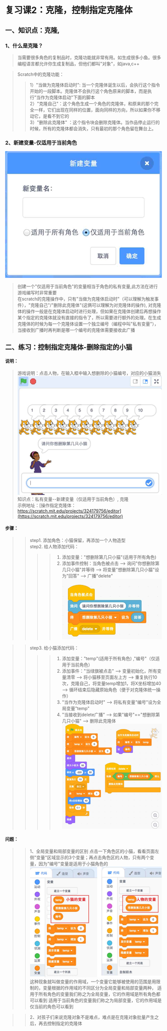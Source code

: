 # 复习课2：克隆，控制指定克隆体

## 一、知识点：克隆,
### 1、什么是克隆？
> 当需要很多角色的复制品时，克隆功能就非常有用。如生成很多小鱼。很多编程语言都允许你生成复制品，但他们都叫"对象"，如java,c++  
 
> Scratch中的克隆功能：   
>> 1）"当做为克隆体启动时": 当一个克隆体诞生以后，会执行这个指令开始的一段脚本。克隆体不会执行这个角色原来的脚本，而是执行"当作为克隆体启动"下面的脚本    
>> 2）"克隆自己"：这个角色生成一个角色的克隆体，和原来的那个完全一样，它们出现在同样的位置，面向同样的方向，所以如果你不移动它，是看不到它的     
>> 3）"删除此克隆体" ：这个指令块会删除克隆体。当作品停止运行的时候，所有的克隆体都会消失，只有最初的那个角色留在舞台上。
        
### 2、新建变量-仅适用于当前角色 
![新建角色变量](https://raw.githubusercontent.com/jellier/teachkidscratch/master/thumb/newVar.jpg)
> 创建一个"仅适用于当前角色"的变量相当于角色的私有变量,此方法在进行游戏编写时非常重要   
> 在scratch的克隆操作中，只有"当做为克隆体启动时"（可以理解为触发事件），"克隆自己"/"删除此克隆体"(这俩可以理解为对克隆体的操作), 对克隆体的操作一般是在克隆体启动时进行处理，但如果在克隆体创建后再想操作某个指定的克隆体就没有直接的指令了，所以需要进行额外的处理。在生成克隆体的时候为每一个克隆体设置一个独立编号（编程中叫"私有变量"），当接收到广播时再判断是哪一个编号的克隆体需要接收此广播 

## 二、练习：控制指定克隆体-删除指定的小猫
#### 说明： 
> 游戏说明：点击人物，在输入框中输入想删除的小猫编号，对应的小猫消失    
![删除指定小猫](https://raw.githubusercontent.com/jellier/teachkidscratch/master/thumb/cloneCat.jpg)   
> 知识点：私有变量--新建变量（仅适用于当前角色）, 克隆     
> 示例地址：[操作指定克隆体：https://scratch.mit.edu/projects/324179756/editor](https://scratch.mit.edu/projects/324179756/editor)   

#### 步骤：
>> step1. 添加角色：小猫保留，再添加一个人物造型     
>> step2. 给人物添加代码：   
>>>> 1) 添加变量："想删除第几只小猫"(适用于所有角色)        
>>>> 2) 添加事件控制：当角色被点击 --> 询问"你想删除第几只小猫"并等待 --> 将变量"想删除第几只小猫"设为"回答" --> 广播"delete"  
 ![人物的代码](https://raw.githubusercontent.com/jellier/teachkidscratch/master/thumb/cloneCat_Avery.jpg)   

>> step3. 给小猫添加代码：      
>>>> 1) 添加变量："temp"(适用于所有角色) ,"编号"（仅适用于当前角色）
>>>> 2) 添加事件："当绿旗被点击" --> 变量初始化，所有变量清零 --> 将小猫移至页面左上方 --> 重复执行10次，克隆自己，将变量temp增加1，将X坐标增加40 --> 循环结束后隐藏原始角色（便于对克隆体统一操作） 
>>>> 3) "当作为克隆体启动时" --> 将私有变量"编号"设为全局变量"temp" 
>>>> 4) "当接收到delete广播" --> 如果"编号"=="想删除第几只小猫" --> 删除此克隆体
 ![小猫的代码](https://raw.githubusercontent.com/jellier/teachkidscratch/master/thumb/cloneCat_cat.jpg) 

#### 问题：
>> 1、全局变量和局部变量的区别
>> 点击一下角色区的小猫，看看页面左侧"变量"区域显示的3个变量；再点击角色区的人物，只有两个变量，因为"编号"变量是适用于小猫角色的
 ![小猫和人物的变量，看看不同之处](https://raw.githubusercontent.com/jellier/teachkidscratch/master/thumb/cloneCat_Var.jpg) 
>> 这种现象就叫做变量的作用域，一个变量它能够被使用的范围是用限制的，变量根据的作用域的不同区分为全局变量和局部变量两种，
>> 适用于所有角色的变量我们称之为全局变量，它的作用域是所有角色都可以看到
>> 适用于当前角色的变量我们称之为局部变量，它的作用域是仅当前的角色可以看到

>> 2、对孩子们来说克隆对象不是难点，难点是在克隆对象批量产生之后，再去控制指定的克隆体

